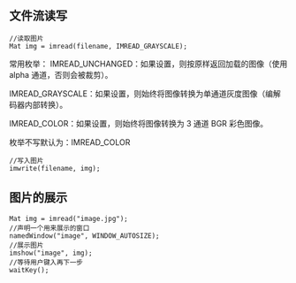 ## 文件流读写
```
//读取图片
Mat img = imread(filename, IMREAD_GRAYSCALE);
```
常用枚举：
IMREAD_UNCHANGED：如果设置，则按原样返回加载的图像（使用 alpha 通道，否则会被裁剪）。

IMREAD_GRAYSCALE：如果设置，则始终将图像转换为单通道灰度图像（编解码器内部转换）。

IMREAD_COLOR：如果设置，则始终将图像转换为 3 通道 BGR 彩色图像。

枚举不写默认为：IMREAD_COLOR 


```
//写入图片
imwrite(filename, img);
```

## 图片的展示
```
Mat img = imread("image.jpg");
//声明一个用来展示的窗口
namedWindow("image", WINDOW_AUTOSIZE);
//展示图片
imshow("image", img);
//等待用户键入再下一步
waitKey();
```
